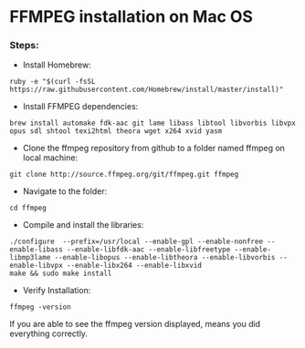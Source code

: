 # FFMPEG installation on Mac OS

### Steps:
* Install Homebrew:  
```
ruby -e "$(curl -fsSL https://raw.githubusercontent.com/Homebrew/install/master/install)"
```  

* Install FFMPEG dependencies:
```
brew install automake fdk-aac git lame libass libtool libvorbis libvpx opus sdl shtool texi2html theora wget x264 xvid yasm
```

* Clone the ffmpeg repository from github to a folder named ffmpeg on local machine:
```
git clone http://source.ffmpeg.org/git/ffmpeg.git ffmpeg
```  

* Navigate to the folder:

```
cd ffmpeg
```

* Compile and install the libraries:
```
./configure  --prefix=/usr/local --enable-gpl --enable-nonfree --enable-libass --enable-libfdk-aac --enable-libfreetype --enable-libmp3lame --enable-libopus --enable-libtheora --enable-libvorbis --enable-libvpx --enable-libx264 --enable-libxvid
make && sudo make install
```

* Verify Installation:
```
ffmpeg -version
```
If you are able to see the ffmpeg version displayed, means you did everything correctly.
